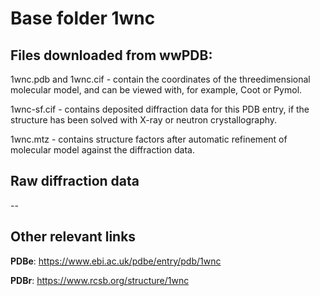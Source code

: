 # Base folder 1wnc

## Files downloaded from wwPDB:

1wnc.pdb and 1wnc.cif - contain the coordinates of the threedimensional molecular model, and can be viewed with, for example, Coot or Pymol.

1wnc-sf.cif - contains deposited diffraction data for this PDB entry, if the structure has been solved with X-ray or neutron crystallography.

1wnc.mtz - contains structure factors after automatic refinement of molecular model against the diffraction data.

## Raw diffraction data

--<br> 

## Other relevant links 
**PDBe**:  https://www.ebi.ac.uk/pdbe/entry/pdb/1wnc
 
**PDBr**: https://www.rcsb.org/structure/1wnc 
